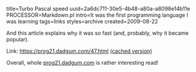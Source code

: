 title=Turbo Pascal speed
uuid=2a6dc711-30e5-4b48-a80a-a8098e14b11e
PROCESSOR=Markdown.pl
intro=It was the first programming language I was learning
tags=links
styles=archive
created=2009-08-22

And this article explains why it was so fast (and, probably, why it became popular).

Link: <https://prog21.dadgum.com/47.html> [(cached version)](http://archive.is/Zk6wj)

Overall, whole [prog21.dadgum.com](https://prog21.dadgum.com) is rather interesting read!
